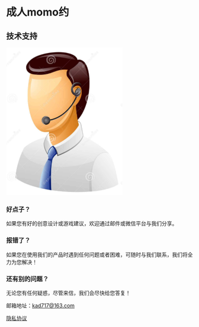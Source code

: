 # 成人momo约

## 技术支持

 ![image](https://github.com/kad717/chengrenmomoyue/raw/master/call_man.png)

### 好点子？

如果您有好的创意设计或游戏建议，欢迎通过邮件或微信平台与我们分享。

### 报错了？

如果您在使用我们的产品时遇到任何问题或者困难，可随时与我们联系，我们将全力为您解决！

### 还有别的问题？

无论您有任何疑惑，尽管来信，我们会尽快给您答复！

邮箱地址：kad717@163.com

[隐私协议](https://raw.githubusercontent.com/kad717/chengrenmomoyue/master/privacy.cmd)
